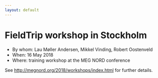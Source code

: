 ```yaml
---
layout: default
---
```


#  FieldTrip workshop in Stockholm

*  By whom: Lau Møller Andersen, Mikkel Vinding, Robert Oostenveld
*  When: 16 May 2018
*  Where: training workshop at the MEG NORD conference

See http://megnord.org/2018/workshops/index.html for further details.
